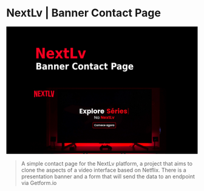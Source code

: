 # NextLv | Banner Contact Page

![cover](cover.png)

> A simple contact page for the NextLv platform, a project that aims to clone the
> aspects of a video interface based on Netflix. There is a presentation banner
> and a form that will send the data to an endpoint via Getform.io
